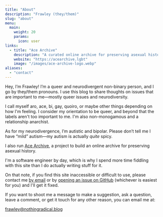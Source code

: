 ```yaml
---
title: "About"
description: "Frawley (they/them)"
slug: "about"
menu:
  main:
    weight: 20
    params:
      icon: user
links:
  - title: "Ace Archive"
    description: "A curated online archive for preserving asexual history."
    website: "https://acearchive.lgbt"
    image: "/images/ace-archive-logo.webp"
aliases:
  - "contact"
---
```


Hey, I’m Frawley! I’m a queer and neurodivergent non-binary person, and I go by
they/them pronouns. I use this blog to share thoughts on issues that are
important to me—mostly queer issues and neurodiversity.

I call myself aro, ace, bi, gay, quoiro, or maybe other things depending on how
I'm feeling. I consider my orientation to be queer, and beyond that the labels
aren't too important to me. I'm also non-monogamous and a relationship
anarchist.

As for my neurodivergence, I’m autistic and bipolar. Please don’t tell me I have
“mild” autism—my autism is actually *quite* spicy.

I also run [Ace Archive](https://acearchive.lgbt), a project to build an online
archive for preserving asexual history.

I'm a software engineer by day, which is why I spend more time fiddling with
this site than I do actually writing stuff for it.

On that note, if you find this site inaccessible or difficult to use, please
contact me [by email](mailto:frawley@nothingradical.blog) or by [opening an
issue on GitHub](https://github.com/frawleyskid/nothingradical.blog/issues/new)
(whichever is easiest for you) and I'll get it fixed.

If you want to shoot me a message to make a suggestion, ask a question, leave a
comment, or get it touch for any other reason, you can email me at:

<frawley@nothingradical.blog>
